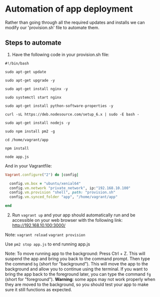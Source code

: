 # Automation of app deployment

Rather than going through all the required updates and installs we can modify our 'provision.sh' file to automate them.

## Steps to automate

1. Have the following code in your provision.sh file:
```shell
#!/bin/bash

sudo apt-get update

sudo apt-get upgrade -y

sudo apt-get install nginx -y

sudo systemctl start nginx

sudo apt-get install python-software-properties -y

curl -sL https://deb.nodesource.com/setup_6.x | sudo -E bash -

sudo apt-get install nodejs -y

sudo npm install pm2 -g

cd /home/vagrant/app

npm install

node app.js
```

And in your Vagrantfile:
```ruby
Vagrant.configure("2") do |config|

  config.vm.box = "ubuntu/xenial64"
  config.vm.network "private_network", ip:"192.168.10.100"
  config.vm.provision "shell", path: "provision.sh"
  config.vm.synced_folder "app", "/home/vagrant/app"

end
```

2. Run `vagrant up` and your app should automatically run and be accessible on your web browser with the following link: http://192.168.10.100:3000/

Note: `vagrant reload`
`vagrant provision`

Use `pm2 stop app.js` to end running app.js


Note: To move running app to the background: Press Ctrl + Z. This will suspend the app and bring you back to the command prompt. Then type the command `bg` (short for "background"). This will move the app to the background and allow you to continue using the terminal. If you want to bring the app back to the foreground later, you can type the command `fg` (short for "foreground"). **Warning**: some apps may not work properly when they are moved to the background, so you should test your app to make sure it still functions as expected.